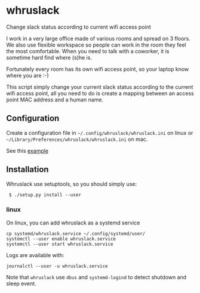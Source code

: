 # whruslack
Change slack status according to current wifi access point

I work in a very large office made of various rooms and spread on 3 floors. We
also use flexible workspace so people can work in the room they feel the most
comfortable.
When you need to talk with a coworker, it is sometime hard find where (s)he is.

Fortunately every room has its own wifi access point, so your laptop know where
you are :-)

This script simply change your current slack status according to the current
wifi access point, all you need to do is create a mapping between an access
point MAC address and a human name.


## Configuration

Create a configuration file in `~/.config/whruslack/whruslack.ini` on linux or
`~/Library/Preferences/whruslack/whruslack.ini` on mac.

See this [example](whruslack.ini)

## Installation

Whruslack use setuptools, so you should simply use:

```
 $ ./setup.py install --user
```

### linux

On linux, you can add whruslack as a systemd service

```
cp systemd/whruslack.service ~/.config/systemd/user/
systemctl --user enable whruslack.service
systemctl --user start whruslack.service
```

Logs are available with:

```
journalctl --user -u whruslack.service
```

Note that `whruslack` use `dbus` and `systemd-logind` to detect shutdown and sleep
event.
